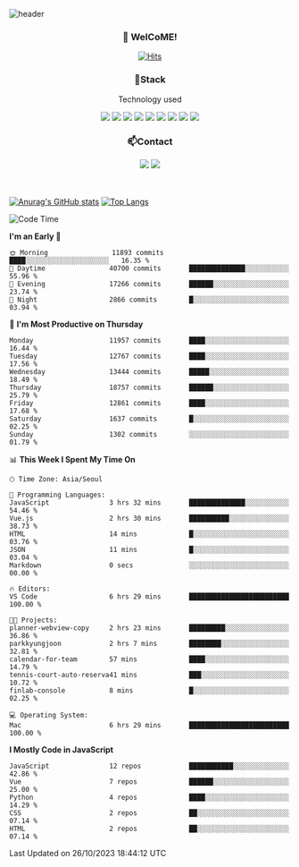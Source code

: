 ![header](https://capsule-render.vercel.app/api?type=waving&color=gradient&height=200&text=Kyungjoon&fontAlign=70&fontAlignY=40&animation=twinkling)

<h3 align="center">👋 WelCoME!</h3>

<div align=center>
  
[![Hits](https://hits.seeyoufarm.com/api/count/incr/badge.svg?url=https%3A%2F%2Fgithub.com%2Fuvula6921&count_bg=%2322BAC9&title_bg=%23827F7F&icon=iconify.svg&icon_color=%2325A27F&title=visits&edge_flat=false)](https://hits.seeyoufarm.com)
  
</div>
<h3 align="center">📌Stack</h3>
<p align="center">Technology used</p>
<div align="center"><img src="https://img.shields.io/badge/HTML5-E34F26?style=flat-square&logo=HTML5&logoColor=white"></img> <img src="https://img.shields.io/badge/CSS3-0A84FF?style=flat-square&logo=CSS3&logoColor=white"></img> <img src="https://img.shields.io/badge/JavaScript-FFCD11?style=flat-square&logo=JavaScript&logoColor=white"></img> <img src="https://img.shields.io/badge/React-00BCF6?style=flat-square&logo=React&logoColor=white"></img> <img src="https://img.shields.io/badge/jQuery-3655FF?style=flat-square&logo=jQuery&logoColor=white"></img> <img src="https://img.shields.io/badge/Ruby-E0115F?style=flat-square&logo=Ruby&logoColor=white"></img> <img src="https://img.shields.io/badge/Python-4B8BBE?style=flat-square&logo=Python&logoColor=white"></img> <img src="https://img.shields.io/badge/Vue-4FC08D?style=flat-square&logo=Vue.js&logoColor=white"></img> <img src="https://img.shields.io/badge/Nuxt-00DC82?style=flat-square&logo=Nuxt.js&logoColor=white"></img></div>

<h3 align="center">📫Contact</h3>
<div align="center"><a href="https://velog.io/@uvula6921/"><img src="https://img.shields.io/badge/Blog-20c997?style=flat-square&logo=V&logoColor=white"/></a> <a href="pkj6921@gmail.com"><img src="https://img.shields.io/badge/Gmail-EA4335?style=flat-square&logo=Gmail&logoColor=white"/></a></div>
<br>
<br>

[![Anurag's GitHub stats](https://github-readme-stats.vercel.app/api?username=uvula6921&hide=stars,issues&show_icons=true&count_private=true&theme=tokyonight)](https://github.com/anuraghazra/github-readme-stats)
[![Top Langs](https://github-readme-stats.vercel.app/api/top-langs/?username=uvula6921&hide=css,jupyter%20notebook,html&exclude_repo=uvula6921,uvula6921.github.io&layout=compact&langs_count=8)](https://github.com/anuraghazra/github-readme-stats)

<!--START_SECTION:waka-->
![Code Time](http://img.shields.io/badge/Code%20Time-1%2C859%20hrs%2018%20mins-blue)

**I'm an Early 🐤** 

```text
🌞 Morning                11893 commits       ████░░░░░░░░░░░░░░░░░░░░░   16.35 % 
🌆 Daytime                40700 commits       ██████████████░░░░░░░░░░░   55.96 % 
🌃 Evening                17266 commits       ██████░░░░░░░░░░░░░░░░░░░   23.74 % 
🌙 Night                  2866 commits        █░░░░░░░░░░░░░░░░░░░░░░░░   03.94 % 
```
📅 **I'm Most Productive on Thursday** 

```text
Monday                   11957 commits       ████░░░░░░░░░░░░░░░░░░░░░   16.44 % 
Tuesday                  12767 commits       ████░░░░░░░░░░░░░░░░░░░░░   17.56 % 
Wednesday                13444 commits       █████░░░░░░░░░░░░░░░░░░░░   18.49 % 
Thursday                 18757 commits       ██████░░░░░░░░░░░░░░░░░░░   25.79 % 
Friday                   12861 commits       ████░░░░░░░░░░░░░░░░░░░░░   17.68 % 
Saturday                 1637 commits        █░░░░░░░░░░░░░░░░░░░░░░░░   02.25 % 
Sunday                   1302 commits        ░░░░░░░░░░░░░░░░░░░░░░░░░   01.79 % 
```


📊 **This Week I Spent My Time On** 

```text
🕑︎ Time Zone: Asia/Seoul

💬 Programming Languages: 
JavaScript               3 hrs 32 mins       ██████████████░░░░░░░░░░░   54.46 % 
Vue.js                   2 hrs 30 mins       ██████████░░░░░░░░░░░░░░░   38.73 % 
HTML                     14 mins             █░░░░░░░░░░░░░░░░░░░░░░░░   03.76 % 
JSON                     11 mins             █░░░░░░░░░░░░░░░░░░░░░░░░   03.04 % 
Markdown                 0 secs              ░░░░░░░░░░░░░░░░░░░░░░░░░   00.00 % 

🔥 Editors: 
VS Code                  6 hrs 29 mins       █████████████████████████   100.00 % 

🐱‍💻 Projects: 
planner-webview-copy     2 hrs 23 mins       █████████░░░░░░░░░░░░░░░░   36.86 % 
parkkyungjoon            2 hrs 7 mins        ████████░░░░░░░░░░░░░░░░░   32.81 % 
calendar-for-team        57 mins             ████░░░░░░░░░░░░░░░░░░░░░   14.79 % 
tennis-court-auto-reserva41 mins             ███░░░░░░░░░░░░░░░░░░░░░░   10.72 % 
finlab-console           8 mins              █░░░░░░░░░░░░░░░░░░░░░░░░   02.25 % 

💻 Operating System: 
Mac                      6 hrs 29 mins       █████████████████████████   100.00 % 
```

**I Mostly Code in JavaScript** 

```text
JavaScript               12 repos            ███████████░░░░░░░░░░░░░░   42.86 % 
Vue                      7 repos             ██████░░░░░░░░░░░░░░░░░░░   25.00 % 
Python                   4 repos             ████░░░░░░░░░░░░░░░░░░░░░   14.29 % 
CSS                      2 repos             ██░░░░░░░░░░░░░░░░░░░░░░░   07.14 % 
HTML                     2 repos             ██░░░░░░░░░░░░░░░░░░░░░░░   07.14 % 
```




 Last Updated on 26/10/2023 18:44:12 UTC
<!--END_SECTION:waka-->
